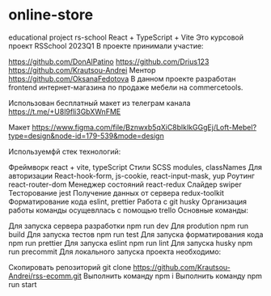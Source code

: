 # online-store
educational project rs-school
React + TypeScript + Vite Это курсовой проект RSSchool 2023Q1 В проекте принимали участие:

https://github.com/DonAlPatino https://github.com/Drius123 https://github.com/Krautsou-Andrei Ментор https://github.com/OksanaFedotova В данном проекте разработан frontend интернет-магазина по продаже мебели на commercetools.

Использован бесплатный макет из телеграм канала https://t.me/+U8l9fli3GbXWnFME

Макет https://www.figma.com/file/Bznwxb5qXiC8blkIkGGgEj/Loft-Mebel?type=design&node-id=179-539&mode=design

Используемфй стек технологий:

Фреймворк react + vite, typeScript Стили SCSS modules, classNames Для авторизации React-hook-form, js-cookie, react-input-mask, yup Роутинг react-router-dom Менеджер состояний react-redux Слайдер swiper Тесторование jest Получение данных от сервера redux-toolkit Форматирование кода eslint, prettier Работа с git husky Организация работы команды осущевллась с помощью trello Основные команды:

Для запуска сервера разработки npm run dev Для prodution npm run build Для запуска тестов npm run test Для запуска форматирования кода npm run prettier Для запуска eslint npm run lint
Для запуска husky npm run precommit Для локального запуска проекта необходимо:

Cкопировать репозиторий git clone https://github.com/Krautsou-Andrei/rss-ecomm.git Выполнить команду npm i Выполнить команду npm run start